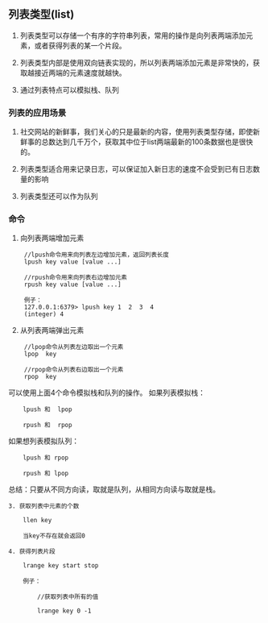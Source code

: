 ## 列表类型(list)

1. 列表类型可以存储一个有序的字符串列表，常用的操作是向列表两端添加元素，或者获得列表的某一个片段。

2. 列表类型内部是使用双向链表实现的，所以列表两端添加元素是非常快的，获取越接近两端的元素速度就越快。

3. 通过列表特点可以模拟栈、队列


### 列表的应用场景

1. 社交网站的新鲜事，我们关心的只是最新的内容，使用列表类型存储，即使新鲜事的总数达到几千万个，获取其中位于list两端最新的100条数据也是很快的。

2. 列表类型适合用来记录日志，可以保证加入新日志的速度不会受到已有日志数量的影响

3. 列表类型还可以作为队列



### 命令

1. 向列表两端增加元素

		//lpush命令用来向列表左边增加元素，返回列表长度
		lpush key value [value ...]

		//rpush命令用来向列表右边增加元素
		rpush key value [value ...]

		例子：
      	127.0.0.1:6379> lpush key 1  2  3  4
		(integer) 4

2. 从列表两端弹出元素

		//lpop命令从列表左边取出一个元素
		lpop  key
	
		//rpop命令从列表右边取出一个元素
		rpop  key


  可以使用上面4个命令模拟栈和队列的操作。
如果列表模拟栈：

		lpush 和  lpop

		rpush 和  rpop

如果想列表模拟队列：

		lpush 和 rpop

		rpush 和 lpop

总结：只要从不同方向读，取就是队列，从相同方向读与取就是栈。


    3. 获取列表中元素的个数

		llen key

	  	当key不存在就会返回0

    4. 获得列表片段

		lrange key start stop

		例子：

			//获取列表中所有的值

            lrange key 0 -1
  

